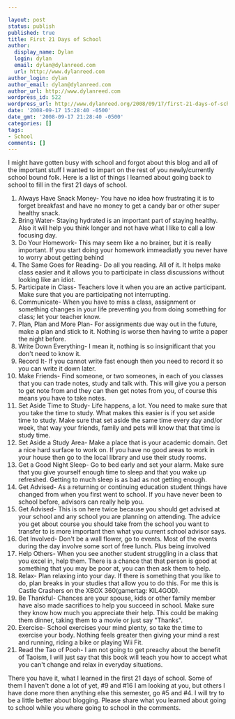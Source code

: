 ```yaml
---

layout: post
status: publish
published: true
title: First 21 Days of School
author:
  display_name: Dylan
  login: dylan
  email: dylan@dylanreed.com
  url: http://www.dylanreed.com
author_login: dylan
author_email: dylan@dylanreed.com
author_url: http://www.dylanreed.com
wordpress_id: 522
wordpress_url: http://www.dylanreed.org/2008/09/17/first-21-days-of-school/
date: '2008-09-17 15:28:40 -0500'
date_gmt: '2008-09-17 21:28:40 -0500'
categories: []
tags:
- School
comments: []
---
```


I might have gotten busy with school and forgot about this blog and all of the important stuff I wanted to impart on the rest of you newly/currently school bound folk. Here is a list of things I learned about going back to school to fill in the first 21 days of school.

  1. Always Have Snack Money- You have no idea how frustrating it is to forget breakfast and have no money to get a candy bar or other super healthy snack.
  2. Bring Water- Staying hydrated is an important part of staying healthy. Also it will help you think longer and not have what I like to call a low focusing day.
  3. Do Your Homework- This may seem like a no brainer, but it is really important. If you start doing your homework immeadiatly you never have to worry about getting behind
  4. The Same Goes for Reading- Do all you reading. All of it. It helps make class easier and it allows you to participate in class discussions without looking like an idiot.
  5. Participate in Class- Teachers love it when you are an active participant. Make sure that you are participating not interrupting.
  6. Communicate- When you have to miss a class, assignment or something changes in your life preventing you from doing something for class; let your teacher know.
  7. Plan, Plan and More Plan- For assignments due way out in the future, make a plan and stick to it. Nothing is worse then having to write a paper the night before.
  8. Write Down Everything- I mean it, nothing is so insignificant that you don't need to know it.
  9. Record It- If you cannot write fast enough then you need to record it so you can write it down later.
  10. Make Friends- Find someone, or two someones, in each of you classes that you can trade notes, study and talk with. This will give you a person to get note from and they can then get notes from you, of course this means you have to take notes.
  11. Set Aside Time to Study- Life happens, a lot. You need to make sure that you take the time to study. What makes this easier is if you set aside time to study. Make sure that set aside the same time every day and/or week, that way your friends, family and pets will know that that time is study time.
  12. Set Aside a Study Area- Make a place that is your academic domain. Get a nice hard surface to work on. If you have no good areas to work in your house then go to the local library and use their study rooms.
  13. Get a Good Night Sleep- Go to bed early and set your alarm. Make sure that you give yourself enough time to sleep and that you wake up refreshed. Getting to much sleep is as bad as not getting enough.
  14. Get Advised- As a returning or continuing education student things have changed from when you first went to school. If you have never been to school before, advisors can really help you.
  15. Get Advised- This is on here twice because you should get advised at your school and any school you are planning on attending. The advice you get about course you should take from the school you want to transfer to is more important then what you current school advisor says.
  16. Get Involved- Don't be a wall flower, go to events. Most of the events during the day involve some sort of free lunch. Plus being involved
  17. Help Others- When you see another student struggling in a class that you excel in, help them. There is a chance that that person is good at something that you may be poor at, you can then ask them to help.
  18. Relax- Plan relaxing into your day. If there is something that you like to do, plan breaks in your studies that allow you to do this. For me this is Castle Crashers on the XBOX 360(gamertag: KIL4GOD).
  19. Be Thankful- Chances are your spouse, kids or other family member have also made sacrifices to help you succeed in school. Make sure they know how much you appreciate their help. This could be making them dinner, taking them to a movie or just say "Thanks".
  20. Exercise- School exercises your mind plenty, so take the time to exercise your body. Nothing feels greater then giving your mind a rest and running, riding a bike or playing Wii Fit.
  21. Read the Tao of Pooh- I am not going to get preachy about the benefit of Taoism, I will just say that this book will teach you how to accept what you can't change and relax in everyday situations.
  


  
There you have it, what I learned in the first 21 days of school. Some of them I haven't done a lot of yet, #9 and #16 I am looking at you, but others I have done more then anything else this semester, go #5 and #4. I will try to be a little better about blogging. Please share what you learned about going to school while you where going to school in the comments.
